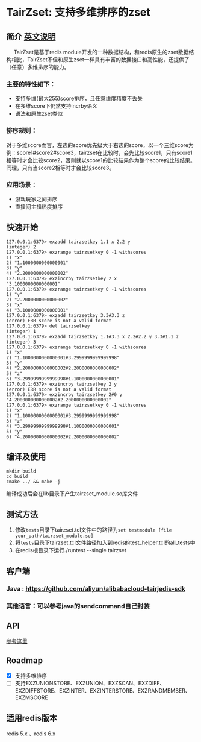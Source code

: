 # TairZset: 支持多维排序的zset
## 简介  [英文说明](README.md)
     TairZset是基于redis module开发的一种数据结构，和redis原生的zset数据结构相比，TairZset不但和原生zset一样具有丰富的数据接口和高性能，还提供了（任意）多维排序的能力。

### 主要的特性如下：

- 支持多维(最大255)score排序，且任意维度精度不丢失
- 在多维score下仍然支持incrby语义
- 语法和原生zset类似

### 排序规则：      
对于多维score而言，左边的score优先级大于右边的score，以一个三维score为例：score1#score2#score3，tairzset在比较时，会先比较score1，只有score1相等时才会比较score2，否则就以score1的比较结果作为整个score的比较结果。同理，只有当score2相等时才会比较score3。   
   
### 应用场景：
- 游戏玩家之间排序
- 直播间主播热度排序

## 快速开始
```
127.0.0.1:6379> exzadd tairzsetkey 1.1 x 2.2 y
(integer) 2
127.0.0.1:6379> exzrange tairzsetkey 0 -1 withscores
1) "x"
2) "1.1000000000000001"
3) "y"
4) "2.2000000000000002"
127.0.0.1:6379> exzincrby tairzsetkey 2 x 
"3.1000000000000001"
127.0.0.1:6379> exzrange tairzsetkey 0 -1 withscores
1) "y"
2) "2.2000000000000002"
3) "x"
4) "3.1000000000000001"
127.0.0.1:6379> exzadd tairzsetkey 3.3#3.3 z
(error) ERR score is not a valid format
127.0.0.1:6379> del tairzsetkey
(integer) 1
127.0.0.1:6379> exzadd tairzsetkey 1.1#3.3 x 2.2#2.2 y 3.3#1.1 z
(integer) 3
127.0.0.1:6379> exzrange tairzsetkey 0 -1 withscores
1) "x"
2) "1.1000000000000001#3.2999999999999998"
3) "y"
4) "2.2000000000000002#2.2000000000000002"
5) "z"
6) "3.2999999999999998#1.1000000000000001"
127.0.0.1:6379> exzincrby tairzsetkey 2 y 
(error) ERR score is not a valid format
127.0.0.1:6379> exzincrby tairzsetkey 2#0 y 
"4.2000000000000002#2.2000000000000002"
127.0.0.1:6379> exzrange tairzsetkey 0 -1 withscores
1) "x"
2) "1.1000000000000001#3.2999999999999998"
3) "z"
4) "3.2999999999999998#1.1000000000000001"
5) "y"
6) "4.2000000000000002#2.2000000000000002"
```

## 编译及使用

```
mkdir build  
cd build  
cmake ../ && make -j
```
编译成功后会在lib目录下产生tairzset_module.so库文件

## 测试方法

1. 修改`tests`目录下tairzset.tcl文件中的路径为`set testmodule [file your_path/tairzset_module.so]`
2. 将`tests`目录下tairzset.tcl文件路径加入到redis的test_helper.tcl的all_tests中
3. 在redis根目录下运行./runtest --single tairzset

## 客户端
### Java : https://github.com/aliyun/alibabacloud-tairjedis-sdk
### 其他语言：可以参考java的sendcommand自己封装

## API
[参考这里](CMDDOC.md)

## Roadmap
- [x] 支持多维排序   
- [ ] 支持EXZUNIONSTORE、EXZUNION、EXZSCAN、EXZDIFF、EXZDIFFSTORE、EXZINTER、EXZINTERSTORE、EXZRANDMEMBER、EXZMSCORE  

## 适用redis版本
redis 5.x 、redis 6.x